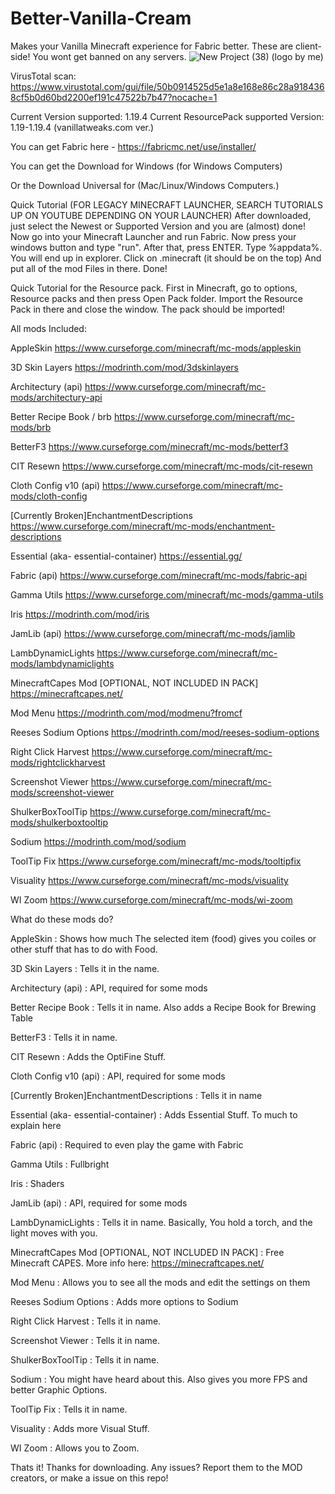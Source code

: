 # Better-Vanilla-Cream
Makes your Vanilla Minecraft experience for Fabric better. These are client-side! You wont get banned on any servers.
![New Project (38)](https://github.com/salrn/Better-Vanilla-Cream/assets/118051474/f14e0c2b-b10f-4317-87bf-2933a35281c1)
(logo by me)


VirusTotal scan: https://www.virustotal.com/gui/file/50b0914525d5e1a8e168e86c28a9184368cf5b0d60bd2200ef191c47522b7b47?nocache=1




Current Version supported: 1.19.4
Current ResourcePack supported Version: 1.19-1.19.4 (vanillatweaks.com ver.)

You can get Fabric here - https://fabricmc.net/use/installer/

You can get the Download for Windows (for Windows Computers)

Or the Download Universal for (Mac/Linux/Windows Computers.)

Quick Tutorial (FOR LEGACY MINECRAFT LAUNCHER, SEARCH TUTORIALS UP ON YOUTUBE DEPENDING ON YOUR LAUNCHER)
After downloaded, just select the Newest or Supported Version and you are (almost) done! Now go into your Minecraft Launcher and run Fabric.
Now press your windows button and type "run". After that, press ENTER. Type %appdata%. You will end up in explorer. Click on .minecraft (it should be on the top)
And put all of the mod Files in there. Done!

Quick Tutorial for the Resource pack. First in Minecraft, go to options, Resource packs and then press Open Pack folder. Import the Resource Pack in there and close the window. The pack should be imported!

All mods Included: 


AppleSkin
https://www.curseforge.com/minecraft/mc-mods/appleskin

3D Skin Layers
https://modrinth.com/mod/3dskinlayers

Architectury (api)
https://www.curseforge.com/minecraft/mc-mods/architectury-api

Better Recipe Book / brb
https://www.curseforge.com/minecraft/mc-mods/brb

BetterF3
https://www.curseforge.com/minecraft/mc-mods/betterf3

CIT Resewn
https://www.curseforge.com/minecraft/mc-mods/cit-resewn

Cloth Config v10 (api)
https://www.curseforge.com/minecraft/mc-mods/cloth-config

[Currently Broken]EnchantmentDescriptions
https://www.curseforge.com/minecraft/mc-mods/enchantment-descriptions

Essential (aka- essential-container)
https://essential.gg/

Fabric (api)
https://www.curseforge.com/minecraft/mc-mods/fabric-api

Gamma Utils
https://www.curseforge.com/minecraft/mc-mods/gamma-utils

Iris
https://modrinth.com/mod/iris

JamLib (api)
https://www.curseforge.com/minecraft/mc-mods/jamlib

LambDynamicLights
https://www.curseforge.com/minecraft/mc-mods/lambdynamiclights

MinecraftCapes Mod [OPTIONAL, NOT INCLUDED IN PACK]
https://minecraftcapes.net/

Mod Menu
https://modrinth.com/mod/modmenu?fromcf

Reeses Sodium Options
https://modrinth.com/mod/reeses-sodium-options

Right Click Harvest
https://www.curseforge.com/minecraft/mc-mods/rightclickharvest

Screenshot Viewer
https://www.curseforge.com/minecraft/mc-mods/screenshot-viewer

ShulkerBoxToolTip
https://www.curseforge.com/minecraft/mc-mods/shulkerboxtooltip

Sodium
https://modrinth.com/mod/sodium

ToolTip Fix
https://www.curseforge.com/minecraft/mc-mods/tooltipfix

Visuality
https://www.curseforge.com/minecraft/mc-mods/visuality

WI Zoom
https://www.curseforge.com/minecraft/mc-mods/wi-zoom

What do these mods do?

AppleSkin : Shows how much The selected item (food) gives you coiles or other stuff that has to do with Food.

3D Skin Layers : Tells it in the name.

Architectury (api) : API, required for some mods

Better Recipe Book : Tells it in name. Also adds a Recipe Book for Brewing Table

BetterF3 : Tells it in name.

CIT Resewn : Adds the OptiFine Stuff.

Cloth Config v10 (api) : API, required for some mods

[Currently Broken]EnchantmentDescriptions : Tells it in name

Essential (aka- essential-container) : Adds Essential Stuff. To much to explain here

Fabric (api) : Required to even play the game with Fabric

Gamma Utils : Fullbright

Iris : Shaders

JamLib (api) : API, required for some mods

LambDynamicLights : Tells it in name. Basically, You hold a torch, and the light moves with you.

MinecraftCapes Mod [OPTIONAL, NOT INCLUDED IN PACK] : Free Minecraft CAPES. More info here: https://minecraftcapes.net/

Mod Menu : Allows you to see all the mods and edit the settings on them

Reeses Sodium Options : Adds more options to Sodium

Right Click Harvest : Tells it in name.

Screenshot Viewer : Tells it in name.

ShulkerBoxToolTip : Tells it in name.

Sodium : You might have heard about this. Also gives you more FPS and better Graphic Options.

ToolTip Fix : Tells it in name.

Visuality : Adds more Visual Stuff.

WI Zoom : Allows you to Zoom.



Thats it! Thanks for downloading. Any issues? Report them to the MOD creators, or make a issue on this repo!
